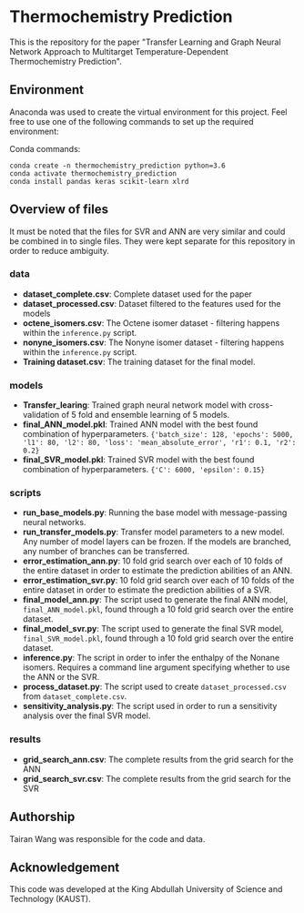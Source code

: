 # Thermochemistry Prediction
This is the repository for the paper "Transfer Learning and Graph Neural Network Approach to Multitarget Temperature-Dependent Thermochemistry Prediction".


## Environment


Anaconda was used to create the virtual environment for this project. Feel free to use one of the following commands to set up the required environment:

Conda commands:

```
conda create -n thermochemistry_prediction python=3.6
conda activate thermochemistry_prediction  
conda install pandas keras scikit-learn xlrd
``` 


## Overview of files

It must be noted that the files for SVR and ANN are very similar and could be combined in to single files. They were kept separate for this repository in order to reduce ambiguity.


### data
- **dataset\_complete.csv**: Complete dataset used for the paper
- **dataset\_processed.csv**: Dataset filtered to the features used for the models
- **octene\_isomers.csv**: The Octene isomer dataset - filtering happens within the `inference.py` script.
- **nonyne\_isomers.csv**: The Nonyne isomer dataset - filtering happens within the `inference.py` script.
- **Training dataset.csv**: The training dataset for the final model.

### models
- **Transfer\_learing**: Trained graph neural network model with cross-validation of 5 fold and ensemble learning of 5 models.
- **final\_ANN\_model.pkl**: Trained ANN model with the best found combination of hyperparameters. 
  `{'batch_size': 128, 'epochs': 5000, 'l1': 80, 'l2': 80, 'loss': 'mean_absolute_error', 'r1': 0.1, 'r2': 0.2}`
- **final\_SVR\_model.pkl**: Trained SVR model with the best found combination of hyperparameters. 
  `{'C': 6000, 'epsilon': 0.15}`


### scripts
- **run\_base\_models.py**: Running the base model with message-passing neural networks.
- **run\_transfer\_models.py**: Transfer model parameters to a new model. Any number of model layers can be frozen. If the models are branched, any number of branches can be transferred.
- **error\_estimation\_ann.py**: 10 fold grid search over each of 10 folds of the entire dataset in order to estimate the prediction abilities of an ANN.
- **error\_estimation\_svr.py**: 10 fold grid search over each of 10 folds of the entire dataset in order to estimate the prediction abilities of a SVR.
- **final\_model\_ann.py**: The script used to generate the final ANN model, `final_ANN_model.pkl`, found through a 10 fold grid search over the entire dataset.
- **final\_model\_svr.py**: The script used to generate the final SVR model, `final_SVR_model.pkl`, found through a 10 fold grid search over the entire dataset.
- **inference.py**: The script in order to infer the enthalpy of the Nonane isomers. Requires a command line argument specifying whether to use the ANN or the SVR.
- **process\_dataset.py**: The script used to create `dataset_processed.csv` from `dataset_complete.csv`.
- **sensitivity\_analysis.py**: The script used in order to run a sensitivity analysis over the final SVR model.


### results
- **grid\_search_ann.csv**: The complete results from the grid search for the ANN
- **grid\_search\_svr.csv**: The complete results from the grid search for the SVR



## Authorship  

Tairan Wang was responsible for the code and data.

## Acknowledgement 

This code was developed at the King Abdullah University of Science and Technology (KAUST).


